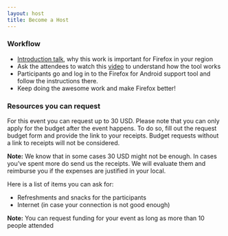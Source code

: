 ```yaml
---
layout: host
title: Become a Host
---
```


<div class="content-box" markdown="1">

### Workflow

* <a href="https://docs.google.com/presentation/d/1sAtzmP6T7jgCCRIcPRfnXEAAiFVXCns2l1Q_zv1IPDE/edit?usp=sharing"> Introduction talk</a>, why this work is important for Firefox in your region
* Ask the attendees to watch this <a href="https://www.youtube.com/watch?v=fJoC17w3lRY&feature=youtu.be">video</a> to understand how the tool works
* Participants go and log in to the Firefox for Android support tool and follow the instructions there.
* Keep doing the awesome work and make Firefox better!

### Resources you can request

For this event you can request up to 30 USD. Please note that you can only apply for the budget after the event happens. To do so, fill out the request budget form and provide the link to your receipts. Budget requests without a link to receipts will not be considered.

**Note:** We know that in some cases 30 USD might not be enough. In cases you’ve spent more do send us the receipts. We will evaluate them and reimburse you if the expenses are justified in your local.

Here is a list of items you can ask for:

* Refreshments and snacks for the participants
* Internet (in case your connection is not good enough)

**Note:** You can request funding for your event as long as more than 10 people attended

</div>
